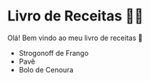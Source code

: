 # Livro de Receitas :woman_cook:

Olá! Bem vindo ao meu livro de receitas :clap:

- Strogonoff de Frango
- Pavê
- Bolo de Cenoura